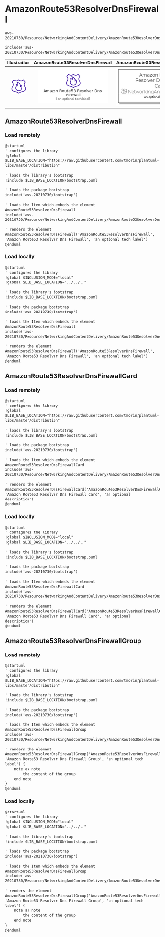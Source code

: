 # AmazonRoute53ResolverDnsFirewall


```text
aws-20210730/Resource/NetworkingAndContentDelivery/AmazonRoute53ResolverDnsFirewall
```

```text
include('aws-20210730/Resource/NetworkingAndContentDelivery/AmazonRoute53ResolverDnsFirewall')
```



| Illustration | AmazonRoute53ResolverDnsFirewall | AmazonRoute53ResolverDnsFirewallCard | AmazonRoute53ResolverDnsFirewallGroup |
| :---: | :---: | :---: | :---: |
| ![illustration for Illustration](../../../aws-20210730/Resource/NetworkingAndContentDelivery/AmazonRoute53ResolverDnsFirewall.png) | ![illustration for AmazonRoute53ResolverDnsFirewall](../../../aws-20210730/Resource/NetworkingAndContentDelivery/AmazonRoute53ResolverDnsFirewall.Local.png) | ![illustration for AmazonRoute53ResolverDnsFirewallCard](../../../aws-20210730/Resource/NetworkingAndContentDelivery/AmazonRoute53ResolverDnsFirewallCard.Local.png) | ![illustration for AmazonRoute53ResolverDnsFirewallGroup](../../../aws-20210730/Resource/NetworkingAndContentDelivery/AmazonRoute53ResolverDnsFirewallGroup.Local.png) |




## AmazonRoute53ResolverDnsFirewall

### Load remotely
```plantuml
@startuml
' configures the library
!global $LIB_BASE_LOCATION="https://raw.githubusercontent.com/tmorin/plantuml-libs/master/distribution"

' loads the library's bootstrap
!include $LIB_BASE_LOCATION/bootstrap.puml

' loads the package bootstrap
include('aws-20210730/bootstrap')

' loads the Item which embeds the element AmazonRoute53ResolverDnsFirewall
include('aws-20210730/Resource/NetworkingAndContentDelivery/AmazonRoute53ResolverDnsFirewall')

' renders the element
AmazonRoute53ResolverDnsFirewall('AmazonRoute53ResolverDnsFirewall', 'Amazon Route53 Resolver Dns Firewall', 'an optional tech label')
@enduml
```

### Load locally
```plantuml
@startuml
' configures the library
!global $INCLUSION_MODE="local"
!global $LIB_BASE_LOCATION="../../.."

' loads the library's bootstrap
!include $LIB_BASE_LOCATION/bootstrap.puml

' loads the package bootstrap
include('aws-20210730/bootstrap')

' loads the Item which embeds the element AmazonRoute53ResolverDnsFirewall
include('aws-20210730/Resource/NetworkingAndContentDelivery/AmazonRoute53ResolverDnsFirewall')

' renders the element
AmazonRoute53ResolverDnsFirewall('AmazonRoute53ResolverDnsFirewall', 'Amazon Route53 Resolver Dns Firewall', 'an optional tech label')
@enduml
```

## AmazonRoute53ResolverDnsFirewallCard

### Load remotely
```plantuml
@startuml
' configures the library
!global $LIB_BASE_LOCATION="https://raw.githubusercontent.com/tmorin/plantuml-libs/master/distribution"

' loads the library's bootstrap
!include $LIB_BASE_LOCATION/bootstrap.puml

' loads the package bootstrap
include('aws-20210730/bootstrap')

' loads the Item which embeds the element AmazonRoute53ResolverDnsFirewallCard
include('aws-20210730/Resource/NetworkingAndContentDelivery/AmazonRoute53ResolverDnsFirewall')

' renders the element
AmazonRoute53ResolverDnsFirewallCard('AmazonRoute53ResolverDnsFirewallCard', 'Amazon Route53 Resolver Dns Firewall Card', 'an optional description')
@enduml
```

### Load locally
```plantuml
@startuml
' configures the library
!global $INCLUSION_MODE="local"
!global $LIB_BASE_LOCATION="../../.."

' loads the library's bootstrap
!include $LIB_BASE_LOCATION/bootstrap.puml

' loads the package bootstrap
include('aws-20210730/bootstrap')

' loads the Item which embeds the element AmazonRoute53ResolverDnsFirewallCard
include('aws-20210730/Resource/NetworkingAndContentDelivery/AmazonRoute53ResolverDnsFirewall')

' renders the element
AmazonRoute53ResolverDnsFirewallCard('AmazonRoute53ResolverDnsFirewallCard', 'Amazon Route53 Resolver Dns Firewall Card', 'an optional description')
@enduml
```

## AmazonRoute53ResolverDnsFirewallGroup

### Load remotely
```plantuml
@startuml
' configures the library
!global $LIB_BASE_LOCATION="https://raw.githubusercontent.com/tmorin/plantuml-libs/master/distribution"

' loads the library's bootstrap
!include $LIB_BASE_LOCATION/bootstrap.puml

' loads the package bootstrap
include('aws-20210730/bootstrap')

' loads the Item which embeds the element AmazonRoute53ResolverDnsFirewallGroup
include('aws-20210730/Resource/NetworkingAndContentDelivery/AmazonRoute53ResolverDnsFirewall')

' renders the element
AmazonRoute53ResolverDnsFirewallGroup('AmazonRoute53ResolverDnsFirewallGroup', 'Amazon Route53 Resolver Dns Firewall Group', 'an optional tech label') {
    note as note
        the content of the group
    end note
}
@enduml
```

### Load locally
```plantuml
@startuml
' configures the library
!global $INCLUSION_MODE="local"
!global $LIB_BASE_LOCATION="../../.."

' loads the library's bootstrap
!include $LIB_BASE_LOCATION/bootstrap.puml

' loads the package bootstrap
include('aws-20210730/bootstrap')

' loads the Item which embeds the element AmazonRoute53ResolverDnsFirewallGroup
include('aws-20210730/Resource/NetworkingAndContentDelivery/AmazonRoute53ResolverDnsFirewall')

' renders the element
AmazonRoute53ResolverDnsFirewallGroup('AmazonRoute53ResolverDnsFirewallGroup', 'Amazon Route53 Resolver Dns Firewall Group', 'an optional tech label') {
    note as note
        the content of the group
    end note
}
@enduml
```

